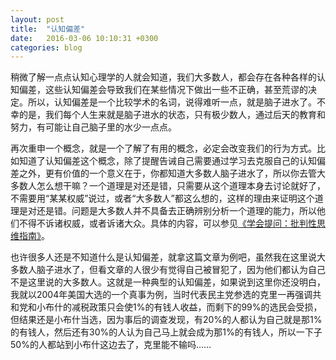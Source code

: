 ```yaml
---
layout: post
title:  "认知偏差"
date:   2016-03-06 10:10:31 +0300
categories: blog
---
```


稍微了解一点点认知心理学的人就会知道，我们大多数人，都会存在各种各样的认知偏差，这些认知偏差会导致我们在某些情况下做出一些不正确，甚至荒谬的决定。所以，认知偏差是一个比较学术的名词，说得难听一点，就是脑子进水了。不幸的是，我们每个人生来就是脑子进水的状态，只有极少数人，通过后天的教育和努力，有可能让自己脑子里的水少一点点。

再次重申一个概念，就是一个了解了有用的概念，必定会改变我们的行为方式。比如知道了认知偏差这个概念，除了提醒告诫自己需要通过学习去克服自己的认知偏差之外，更有价值的一个意义在于，你都知道大多数人脑子进水了，所以你去管大多数人怎么想干嘛？一个道理是对还是错，只需要从这个道理本身去讨论就好了，不需要用“某某权威”说过，或者“大多数人”都这么想的，这样的理由来证明这个道理是对还是错。问题是大多数人并不具备去正确辨别分析一个道理的能力，所以他们不得不诉诸权威，或者诉诸大众。具体的内容，可以参见[《学会提问：批判性思维指南》](https://book.douban.com/subject/1504957/)。

也许很多人还是不知道什么是认知偏差，就拿这篇文章为例吧，虽然我在这里说大多数人脑子进水了，但看文章的人很少有觉得自己被冒犯了，因为他们都认为自己不是这里说的大多数人。这就是一种典型的认知偏差，如果说到这里你还没明白，我就以2004年美国大选的一个真事为例，当时代表民主党参选的克里一再强调共和党和小布什的减税政策只会使1%的有钱人收益，而剩下的99%的选民会受损，但结果还是小布什当选，因为事后的调查发现，有20%的人都认为自己就是那1%的有钱人，然后还有30%的人认为自己马上就会成为那1%的有钱人，所以一下子50%的人都站到小布什这边去了，克里能不输吗……
